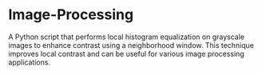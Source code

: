 # Image-Processing
A Python script that performs local histogram equalization on grayscale images to enhance contrast using a neighborhood window. This technique improves local contrast and can be useful for various image processing applications.
